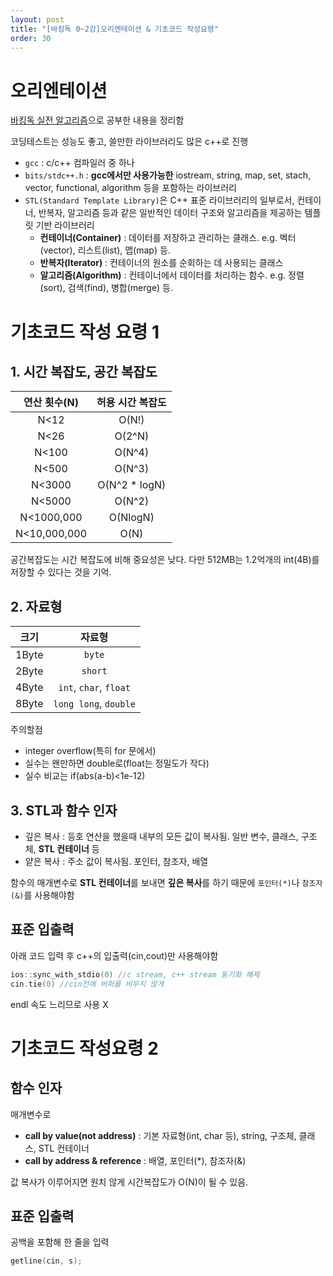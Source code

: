```yaml
---
layout: post
title: "[바킹독 0~2강]오리엔테이션 & 기초코드 작성요령"
order: 30
---
```


# 오리엔테이션

[바킹독 실전 알고리즘](https://www.youtube.com/watch?v=LcOIobH7ues&list=PLtqbFd2VIQv4O6D6l9HcD732hdrnYb6CY&index=1)으로 공부한 내용을 정리함

코딩테스트는 성능도 좋고, 쓸만한 라이브러리도 많은 c++로 진행

* `gcc` : c/c++ 컴파일러 중 하나
* `bits/stdc++.h` : **gcc에서만 사용가능한** iostream, string, map, set, stach, vector, functional, algorithm 등을 포함하는 라이브러리
* `STL(Standard Template Library)`은 C++ 표준 라이브러리의 일부로서, 컨테이너, 반복자, 알고리즘 등과 같은 일반적인 데이터 구조와 알고리즘을 제공하는 템플릿 기반 라이브러리
    * **컨테이너(Container)** : 데이터를 저장하고 관리하는 클래스. e.g. 벡터(vector), 리스트(list), 맵(map) 등.
    * **반복자(Iterator)** : 컨테이너의 원소를 순회하는 데 사용되는 클래스
    * **알고리즘(Algorithm)** : 컨테이너에서 데이터를 처리하는 함수. e.g. 정렬(sort), 검색(find), 병합(merge) 등.

# 기초코드 작성 요령 1

## 1. 시간 복잡도, 공간 복잡도

|연산 횟수(N)|허용 시간 복잡도|
|:---:|:---:|
|N<12|O(N!)|
|N<26|O(2^N)|
|N<100|O(N^4)|
|N<500|O(N^3)|
|N<3000|O(N^2 * logN)|
|N<5000|O(N^2)|
|N<1000,000|O(NlogN)|
|N<10,000,000|O(N)|

공간복잡도는 시간 복잡도에 비해 중요성은 낮다. 다만 512MB는 1.2억개의 int(4B)를 저장할 수 있다는 것을 기억.

## 2. 자료형 

|크기|자료형|
|:---:|:---:|
|1Byte|`byte`|
|2Byte|`short`|
|4Byte|`int`, `char`, `float`|
|8Byte|`long long`, `double`|

주의할점
* integer overflow(특히 for 문에서)
* 실수는 왠만하면 double로(float는 정밀도가 작다)
* 실수 비교는 if(abs(a-b)<1e-12)

## 3. STL과 함수 인자

* 깊은 복사 : 등호 연산을 했을때 내부의 모든 값이 복사됨. 일반 변수, 클래스, 구조체, **STL 컨테이너** 등
* 얕은 복사 : 주소 값이 복사됨. 포인터, 참조자, 배열

함수의 매개변수로 **STL 컨테이너**를 보내면 **깊은 복사**를 하기 때문에 `포인터(*)`나 `참조자(&)`를 사용해야함

## 표준 입출력

아래 코드 입력 후 c++의 입출력(cin,cout)만 사용해야함
```cpp
ios::sync_with_stdio(0) //c stream, c++ stream 동기화 해제
cin.tie(0) //cin전에 버퍼를 비우지 않게
```
endl 속도 느리므로 사용 X




# 기초코드 작성요령 2

## 함수 인자

매개변수로
* **call by value(not address)** : 기본 자료형(int, char 등), string, 구조체, 클래스, STL 컨테이너
* **call by address & reference** : 배열, 포인터(*), 참조자(&)

값 복사가 이루어지면 원치 않게 시간복잡도가 O(N)이 될 수 있음.

## 표준 입출력

공백을 포함해 한 줄을 입력
```cpp
getline(cin, s);
```